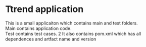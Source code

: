 # Ttrend application

This is a small applicaiton which contains main and test folders.  
Main contains application code.  
Test contains test cases. 2 
It also contains pom.xml which has all dependences and artfact name and version

